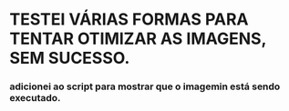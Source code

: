 # TESTEI VÁRIAS FORMAS PARA TENTAR OTIMIZAR AS IMAGENS, SEM SUCESSO.

### adicionei ao script para mostrar que o imagemin está sendo executado.
